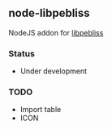 node-libpebliss
---

NodeJS addon for [libpebliss](https://github.com/asinbow/libpebliss)

### Status

* Under development

### TODO

* Import table
* ICON

